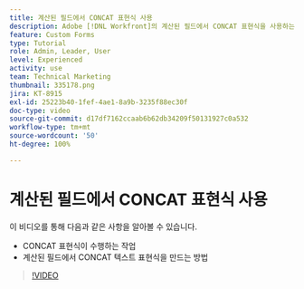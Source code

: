 ```yaml
---
title: 계산된 필드에서 CONCAT 표현식 사용
description: Adobe [!DNL Workfront]의 계산된 필드에서 CONCAT 표현식을 사용하는 방법을 알아봅니다.
feature: Custom Forms
type: Tutorial
role: Admin, Leader, User
level: Experienced
activity: use
team: Technical Marketing
thumbnail: 335178.png
jira: KT-8915
exl-id: 25223b40-1fef-4ae1-8a9b-3235f88ec30f
doc-type: video
source-git-commit: d17df7162ccaab6b62db34209f50131927c0a532
workflow-type: tm+mt
source-wordcount: '50'
ht-degree: 100%

---
```


# 계산된 필드에서 CONCAT 표현식 사용

이 비디오를 통해 다음과 같은 사항을 알아볼 수 있습니다.

* CONCAT 표현식이 수행하는 작업
* 계산된 필드에서 CONCAT 텍스트 표현식을 만드는 방법

>[!VIDEO](https://video.tv.adobe.com/v/335178/?quality=12&learn=on&enablevpops)
